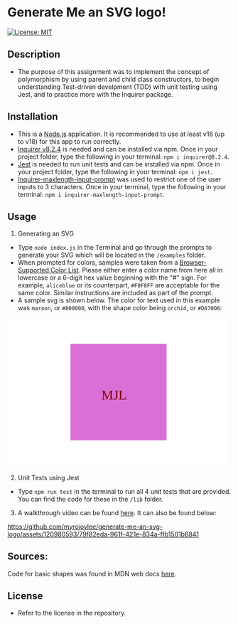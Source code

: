 # Generate Me an SVG logo!

[![License: MIT](https://img.shields.io/badge/License-MIT-yellow.svg)](https://opensource.org/licenses/MIT)

## Description

- The purpose of this assignment was to implement the concept of polymorphism by using parent and child class constructors, to begin understanding Test-driven develpment (TDD) with unit testing using Jest, and to practice more with the Inquirer package.

## Installation

- This is a [Node.js](https://nodejs.org/en) application. It is recommended to use at least v16 (up to v18) for this app to run correctly.
- [Inquirer v8.2.4](https://www.npmjs.com/package/inquirer) is needed and can be installed via npm. Once in your project folder, type the following in your terminal: `npm i inquirer@8.2.4`.
- [Jest](https://www.npmjs.com/package/jest) is needed to run unit tests and can be installed via npm. Once in your project folder, type the following in your terminal: `npm i jest`.
- [Inquirer-maxlength-input-prompt](https://www.npmjs.com/package/inquirer-maxlength-input-prompt) was used to restrict one of the user inputs to 3 characters. Once in your terminal, type the following in your terminal: `npm i inquirer-maxlength-input-prompt`.

## Usage

1. Generating an SVG

- Type `node index.js` in the Terminal and go through the prompts to generate your SVG which will be located in the `/examples` folder.
- When prompted for colors, samples were taken from a [Browser-Supported Color List](https://www.w3schools.com/cssref/css_colors.php). Please either enter a color name from here all in lowercase or a 6-digit hex value beginning with the "#" sign. For example, `aliceblue` or its counterpart, `#F0F8FF` are acceptable for the same color. Similar instructions are included as part of the prompt.
- A sample svg is shown below. The color for text used in this example was `maroon`, or `#800000`, with the shape color being `orchid`, or `#DA70D6`:

<img src="https://github.com/myrojoylee/generate-me-an-svg-logo/blob/main/examples/square.svg" width = 500px />

2. Unit Tests using Jest

- Type `npm run test` in the terminal to run all 4 unit tests that are provided. You can find the code for these in the `/lib` folder.

3. A walkthrough video can be found [here](https://drive.google.com/file/d/1IhKNvGDRkX7CTVhA-nf23jOUoQI3xyQV/view?usp=sharing). It can also be found below:


https://github.com/myrojoylee/generate-me-an-svg-logo/assets/120980593/79f82eda-961f-421e-834a-ffb1501b6841


## Sources:

Code for basic shapes was found in MDN web docs [here](https://developer.mozilla.org/en-US/docs/Web/SVG/Tutorial/Basic_Shapes).

## License

- Refer to the license in the repository.
